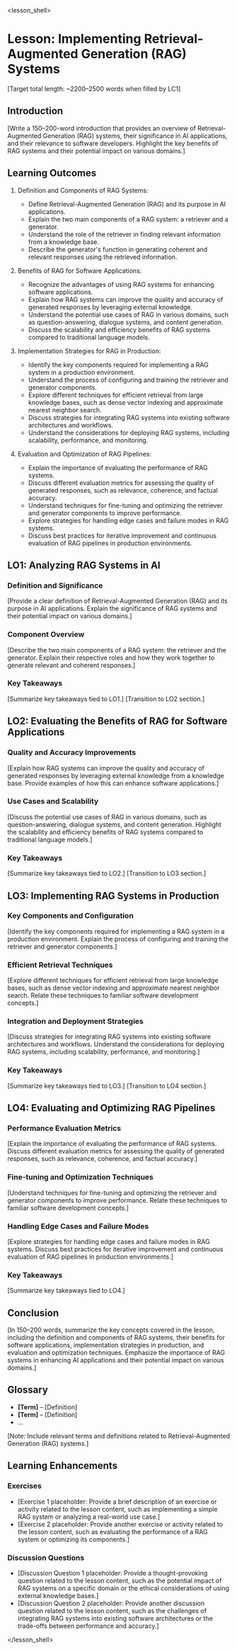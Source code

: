 <lesson_shell>
# Lesson: Implementing Retrieval-Augmented Generation (RAG) Systems

[Target total length: ~2200–2500 words when filled by LC1]

## Introduction

[Write a 150–200-word introduction that provides an overview of Retrieval-Augmented Generation (RAG) systems, their significance in AI applications, and their relevance to software developers. Highlight the key benefits of RAG systems and their potential impact on various domains.]

## Learning Outcomes

1. Definition and Components of RAG Systems:
   - Define Retrieval-Augmented Generation (RAG) and its purpose in AI applications.
   - Explain the two main components of a RAG system: a retriever and a generator.
   - Understand the role of the retriever in finding relevant information from a knowledge base.
   - Describe the generator's function in generating coherent and relevant responses using the retrieved information.

2. Benefits of RAG for Software Applications:
   - Recognize the advantages of using RAG systems for enhancing software applications.
   - Explain how RAG systems can improve the quality and accuracy of generated responses by leveraging external knowledge.
   - Understand the potential use cases of RAG in various domains, such as question-answering, dialogue systems, and content generation.
   - Discuss the scalability and efficiency benefits of RAG systems compared to traditional language models.

3. Implementation Strategies for RAG in Production:
   - Identify the key components required for implementing a RAG system in a production environment.
   - Understand the process of configuring and training the retriever and generator components.
   - Explore different techniques for efficient retrieval from large knowledge bases, such as dense vector indexing and approximate nearest neighbor search.
   - Discuss strategies for integrating RAG systems into existing software architectures and workflows.
   - Understand the considerations for deploying RAG systems, including scalability, performance, and monitoring.

4. Evaluation and Optimization of RAG Pipelines:
   - Explain the importance of evaluating the performance of RAG systems.
   - Discuss different evaluation metrics for assessing the quality of generated responses, such as relevance, coherence, and factual accuracy.
   - Understand techniques for fine-tuning and optimizing the retriever and generator components to improve performance.
   - Explore strategies for handling edge cases and failure modes in RAG systems.
   - Discuss best practices for iterative improvement and continuous evaluation of RAG pipelines in production environments.

## LO1: Analyzing RAG Systems in AI

### Definition and Significance
[Provide a clear definition of Retrieval-Augmented Generation (RAG) and its purpose in AI applications. Explain the significance of RAG systems and their potential impact on various domains.]

### Component Overview
[Describe the two main components of a RAG system: the retriever and the generator. Explain their respective roles and how they work together to generate relevant and coherent responses.]

### Key Takeaways
[Summarize key takeaways tied to LO1.]
[Transition to LO2 section.]

## LO2: Evaluating the Benefits of RAG for Software Applications

### Quality and Accuracy Improvements
[Explain how RAG systems can improve the quality and accuracy of generated responses by leveraging external knowledge from a knowledge base. Provide examples of how this can enhance software applications.]

### Use Cases and Scalability
[Discuss the potential use cases of RAG in various domains, such as question-answering, dialogue systems, and content generation. Highlight the scalability and efficiency benefits of RAG systems compared to traditional language models.]

### Key Takeaways
[Summarize key takeaways tied to LO2.]
[Transition to LO3 section.]

## LO3: Implementing RAG Systems in Production

### Key Components and Configuration
[Identify the key components required for implementing a RAG system in a production environment. Explain the process of configuring and training the retriever and generator components.]

### Efficient Retrieval Techniques
[Explore different techniques for efficient retrieval from large knowledge bases, such as dense vector indexing and approximate nearest neighbor search. Relate these techniques to familiar software development concepts.]

### Integration and Deployment Strategies
[Discuss strategies for integrating RAG systems into existing software architectures and workflows. Understand the considerations for deploying RAG systems, including scalability, performance, and monitoring.]

### Key Takeaways
[Summarize key takeaways tied to LO3.]
[Transition to LO4 section.]

## LO4: Evaluating and Optimizing RAG Pipelines

### Performance Evaluation Metrics
[Explain the importance of evaluating the performance of RAG systems. Discuss different evaluation metrics for assessing the quality of generated responses, such as relevance, coherence, and factual accuracy.]

### Fine-tuning and Optimization Techniques
[Understand techniques for fine-tuning and optimizing the retriever and generator components to improve performance. Relate these techniques to familiar software development concepts.]

### Handling Edge Cases and Failure Modes
[Explore strategies for handling edge cases and failure modes in RAG systems. Discuss best practices for iterative improvement and continuous evaluation of RAG pipelines in production environments.]

### Key Takeaways
[Summarize key takeaways tied to LO4.]

## Conclusion

[In 150–200 words, summarize the key concepts covered in the lesson, including the definition and components of RAG systems, their benefits for software applications, implementation strategies in production, and evaluation and optimization techniques. Emphasize the importance of RAG systems in enhancing AI applications and their potential impact on various domains.]

## Glossary

- **[Term]** – [Definition]
- **[Term]** – [Definition]
- ...

[Note: Include relevant terms and definitions related to Retrieval-Augmented Generation (RAG) systems.]

## Learning Enhancements

### Exercises

- [Exercise 1 placeholder: Provide a brief description of an exercise or activity related to the lesson content, such as implementing a simple RAG system or analyzing a real-world use case.]
- [Exercise 2 placeholder: Provide another exercise or activity related to the lesson content, such as evaluating the performance of a RAG system or optimizing its components.]

### Discussion Questions

- [Discussion Question 1 placeholder: Provide a thought-provoking question related to the lesson content, such as the potential impact of RAG systems on a specific domain or the ethical considerations of using external knowledge bases.]
- [Discussion Question 2 placeholder: Provide another discussion question related to the lesson content, such as the challenges of integrating RAG systems into existing software architectures or the trade-offs between performance and accuracy.]

</lesson_shell>